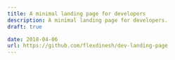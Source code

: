 ```yaml
---
title: A minimal landing page for developers
description: A minimal landing page for developers.
draft: true

date: 2018-04-06
url: https://github.com/flexdinesh/dev-landing-page
---
```

